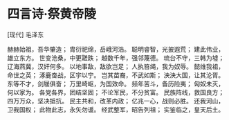 # 四言诗·祭黄帝陵

[现代] 毛泽东

赫赫始祖，吾华肇造；
胄衍祀绵，岳峨河浩。
聪明睿智，光披遐荒；
建此伟业，雄立东方。
世变沧桑，中更蹉跌；
越数千年，强邻蔑德。
琉台不守，三韩为墟；
辽海燕冀，汉奸何多。
以地事敌，敌欲岂足；
人执笞绳，我为奴辱。
懿维我祖，命世之英；
涿鹿奋战，区宇以宁。
岂其苗裔，不武如斯；
泱泱大国，让其沦胥。
东等不才，剑屦俱奋；
万里崎岖，为国效命。
频年苦斗，备历险夷；
匈奴未灭，何以家为。
各党各界，团结坚固；
不论军民，不分贫富。
民族阵线，救国良方；
四万万众，坚决抵抗。
民主共和，改革内政；
亿兆一心，战则必胜。
还我河山，卫我国权；
此物此志，永矢勿谖。
经武整军，昭告列祖；
实鉴临之，皇天后土。

